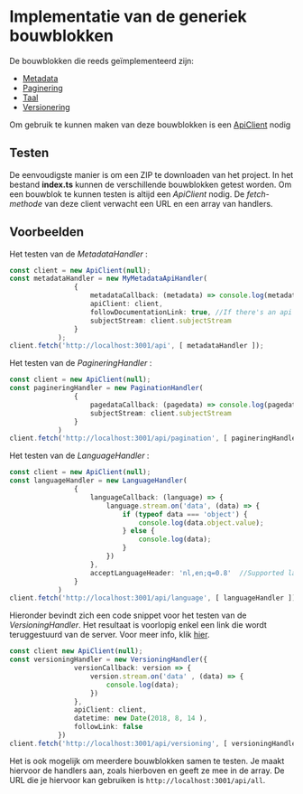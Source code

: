 # Implementatie van de generiek bouwblokken

De bouwblokken die reeds geïmplementeerd zijn:

* [Metadata](https://github.com/ddvlanck/LinkedData/wiki/MetadataHandler)
* [Paginering](https://github.com/ddvlanck/LinkedData/wiki/PaginationHandler)
* [Taal](https://github.com/ddvlanck/LinkedData/wiki/LanguageHandler)
* [Versionering](https://github.com/ddvlanck/LinkedData/wiki/VersioningHandler)

Om gebruik te kunnen maken van deze bouwblokken is een [ApiClient](https://github.com/ddvlanck/LinkedData/wiki/ApiClient) nodig 

## Testen

De eenvoudigste manier is om een ZIP te downloaden van het project. In het bestand **index.ts** kunnen de verschillende bouwblokken getest worden. Om een bouwblok te kunnen testen is altijd een _ApiClient_ nodig. De _fetch-methode_ van deze client verwacht een URL en een array van handlers.

## Voorbeelden

Het testen van de _MetadataHandler_ :

```typescript
const client = new ApiClient(null);
const metadataHandler = new MyMetadataApiHandler(
                {
                    metadataCallback: (metadata) => console.log(metadata),
                    apiClient: client,
                    followDocumentationLink: true, //If there's an api documentation link, it will be fetch. You can set it to false if you want!
                    subjectStream: client.subjectStream
                }
            );
client.fetch('http://localhost:3001/api', [ metadataHandler ]);
```

Het testen van de _PagineringHandler_ :

```typescript
const client = new ApiClient(null);
const pagineringHandler = new PaginationHandler(
                {
                    pagedataCallback: (pagedata) => console.log(pagedata),
                    subjectStream: client.subjectStream
                }
            )
client.fetch('http://localhost:3001/api/pagination', [ pagineringHandler ]); 
```

Het testen van de _LanguageHandler_ :

```typescript
const client = new ApiClient(null);
const languageHandler = new LanguageHandler(
                {
                    languageCallback: (language) => {
                        language.stream.on('data', (data) => {
                            if (typeof data === 'object') {
                                console.log(data.object.value);
                            } else {
                                console.log(data);
                            }
                        })
                    },
                    acceptLanguageHeader: 'nl,en;q=0.8'  //Supported languages on the server are nl, en and fr
                }
            )
client.fetch('http://localhost:3001/api/language', [ languageHandler ]);
```

Hieronder bevindt zich een code snippet voor het testen van de _VersioningHandler_. Het resultaat is voorlopig enkel een link die wordt teruggestuurd van de server. Voor meer info, klik [hier](https://github.com/ddvlanck/LinkedData/wiki/VersioningHandler).

```typescript
const client new ApiClient(null);
const versioningHandler = new VersioningHandler({
                versionCallback: version => {
                    version.stream.on('data' , (data) => {
                        console.log(data);
                    })
                },
                apiClient: client,
                datetime: new Date(2018, 8, 14 ),
                followLink: false
            })
client.fetch('http://localhost:3001/api/versioning', [ versioningHandler ]);
```

Het is ook mogelijk om meerdere bouwblokken samen te testen. Je maakt hiervoor de handlers aan, zoals hierboven en geeft ze mee in de array. De URL die je hiervoor kan gebruiken is `http://localhost:3001/api/all`.
